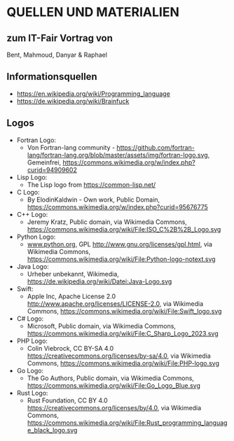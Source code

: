 # QUELLEN UND MATERIALIEN
## zum IT-Fair Vortrag von
Bent, Mahmoud, Danyar & Raphael
## Informationsquellen
- https://en.wikipedia.org/wiki/Programming_language
- https://de.wikipedia.org/wiki/Brainfuck
## Logos
- Fortran Logo:
	- Von Fortran-lang community - https://github.com/fortran-lang/fortran-lang.org/blob/master/assets/img/fortran-logo.svg, Gemeinfrei, https://commons.wikimedia.org/w/index.php?curid=94909602
- Lisp Logo:
	- The Lisp logo from https://common-lisp.net/
- C Logo:
	- By ElodinKaldwin - Own work, Public Domain, https://commons.wikimedia.org/w/index.php?curid=95676775
- C++ Logo:
	- Jeremy Kratz, Public domain, via Wikimedia Commons, https://commons.wikimedia.org/wiki/File:ISO_C%2B%2B_Logo.svg
- Python Logo:
	- www.python.org, GPL <http://www.gnu.org/licenses/gpl.html>, via Wikimedia Commons, https://commons.wikimedia.org/wiki/File:Python-logo-notext.svg
- Java Logo:
	- Urheber unbekannt, Wikimedia, https://de.wikipedia.org/wiki/Datei:Java-Logo.svg
- Swift:
	- Apple Inc, Apache License 2.0 <http://www.apache.org/licenses/LICENSE-2.0>, via Wikimedia Commons, https://commons.wikimedia.org/wiki/File:Swift_logo.svg
- C# Logo:
	- Microsoft, Public domain, via Wikimedia Commons, https://commons.wikimedia.org/wiki/File:C_Sharp_Logo_2023.svg
- PHP Logo:
	- Colin Viebrock, CC BY-SA 4.0 <https://creativecommons.org/licenses/by-sa/4.0>, via Wikimedia Commons, https://commons.wikimedia.org/wiki/File:PHP-logo.svg
- Go Logo:
	- The Go Authors, Public domain, via Wikimedia Commons, https://commons.wikimedia.org/wiki/File:Go_Logo_Blue.svg
- Rust Logo:
	- Rust Foundation, CC BY 4.0 <https://creativecommons.org/licenses/by/4.0>, via Wikimedia Commons, https://commons.wikimedia.org/wiki/File:Rust_programming_language_black_logo.svg
